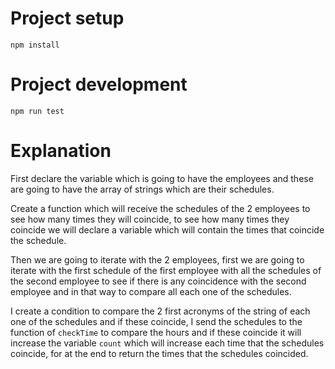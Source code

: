 # Project setup

```
npm install
```

# Project development

```
npm run test
```

# Explanation

First declare the variable which is going to have the employees and these are going to have the array of strings which are their schedules.

Create a function which will receive the schedules of the 2 employees to see how many times they will coincide, to see how many times they coincide we will declare a variable which will contain the times that coincide the schedule.

Then we are going to iterate with the 2 employees, first we are going to iterate with the first schedule of the first employee with all the schedules of the second employee to see if there is any coincidence with the second employee and in that way to compare all each one of the schedules.

I create a condition to compare the 2 first acronyms of the string of each one of the schedules and if these coincide, I send the schedules to the function of `checkTime` to compare the hours and if these coincide it will increase the variable `count` which will increase each time that the schedules coincide, for at the end to return the times that the schedules coincided.
